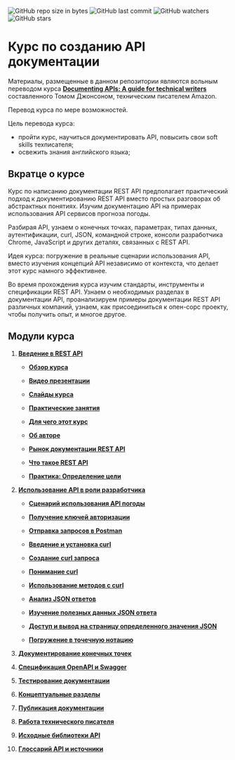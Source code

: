 ![GitHub repo size in bytes](https://img.shields.io/github/repo-size/Starkovden/Documenting_APIs.svg?style=plastic)
![GitHub last commit](https://img.shields.io/github/last-commit/Starkovden/Documenting_APIs.svg?logo=%20)
![GitHub watchers](https://img.shields.io/github/watchers/Starkovden/Documenting_APIs.svg?style=social)
![GitHub stars](https://img.shields.io/github/stars/Starkovden/Documenting_APIs.svg?style=social)

# Курс по созданию API документации

Материалы, размещенные в данном репозитории являются вольным переводом курса [**Documenting APIs: A guide for technical writers**](https://idratherbewriting.com/learnapidoc/)  составленного Томом Джонсоном, техническим писателем Amazon.

Перевод курса по мере возможностей.

Цель перевода курса:

- пройти курс, научиться документировать API, повысить свои soft skills техписателя;
- освежить знания английского языка;

## Вкратце о курсе

Курс по написанию документации REST API предполагает практический подход к документированию REST API вместо простых разговорах об абстрактных понятиях. Изучим документацию API на примерах использования API сервисов прогноза погоды.

Разбирая API, узнаем о конечных точках, параметрах, типах данных, аутентификации, curl, JSON, командной строке, консоли разработчика Chrome, JavaScript и других деталях, связанных с REST API.

Идея курса: погружение в реальные сценарии использования API, вместо изучения концепций API независимо от контекста, что делает этот курс намного эффективнее.

Во время прохождения курса изучим стандарты, инструменты и спецификации REST API. Узнаем о необходимых разделах в документации API, проанализируем примеры документации REST API различных компаний, узнаем, как присоединиться к опен-сорс проекту, чтобы получить опыт, и многое другое.

## Модули курса

1. [**Введение в REST API**](introduction-rest-apis/README.md)

    - [**Обзор курса**](introduction-rest-apis/course-overview.md)

    - [**Видео презентации**](introduction-rest-apis/video-presentations.md)

    - [**Слайды курса**](introduction-rest-apis/course-slides.md)

    - [**Практические занятия**](introduction-rest-apis/workshop-activities.md)

    - [**Для чего этот курс**](introduction-rest-apis/what-for-this-course.md)

    - [**Об авторе**](introduction-rest-apis/about-the-author.md)

    - [**Рынок документации REST API**](introduction-rest-apis/api-doc-market.md)

    - [**Что такое REST API**](introduction-rest-apis/what-is-rest-api.md)

    - [**Практика: Определение цели**](introduction-rest-apis/identify-goals.md)

2. [**Использование API в роли разработчика**](like-developer/README.md)

    - [**Сценарий использования API погоды**](like-developer/using-api-scenario.md)

    - [**Получение ключей авторизации**](like-developer/get-authorization-keys.md)

    - [**Отправка запросов в Postman**](like-developer/submit-requests-postman.md)

    - [**Введение и установка curl**](like-developer/curl-intro-and-instalation.md)

    - [**Создание curl запроса**](like-developer/make-curl-call.md)

    - [**Понимание curl**](like-developer/understand-curl.md)

    - [**Использование методов с curl**](use-methods-with-curl.md)

    - [**Анализ JSON ответов**](like-developer/analyze-json-response.md)

    - [**Изучение полезных данных JSON ответа**](like-developer/inspect-json.md)

    - [**Доступ и вывод на страницу определенного значения JSON**](like-developer/access-print-value.md)

    - [**Погружение в точечную нотацию**](like-developer/dot-notation.md)

3. [**Документирование конечных точек**](documenting-api-endpoints/README.md)



4. [**Спецификация OpenAPI и Swagger**](openAPI-specification/README.md)
5. [**Тестирование документации**](testing-api-doc/README.md)
6. [**Концептуальные разделы**](conceptual-topics/README.md)
7. [**Публикация документации**](Publishing-doc/README.md)
8. [**Работа технического писателя**](Getting-job/README.md)
9. [**Исходные библиотеки API**](Native-library/README.md)
10. [**Глоссарий API и источники**](glossary-and-resourses/README.md)
